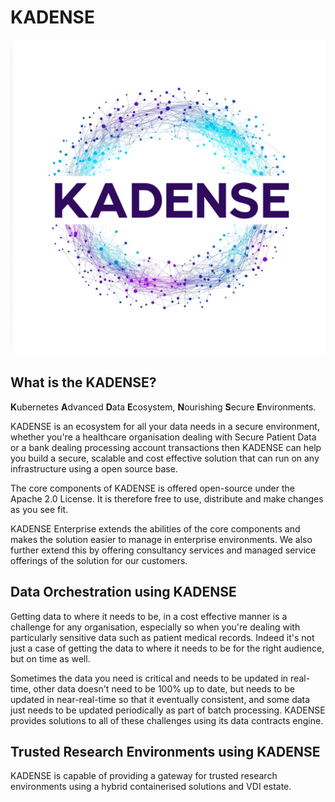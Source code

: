 # KADENSE
![Kadence Logo](./docusaurus/static/img/kadense.png)

## What is the KADENSE?
**K**ubernetes **A**dvanced **D**ata **E**cosystem, **N**ourishing **S**ecure **E**nvironments.

KADENSE is an ecosystem for all your data needs in a secure environment, whether you're a healthcare organisation dealing with Secure Patient Data or a bank dealing processing account transactions then KADENSE can help you build a secure, scalable and cost effective solution that can run on any infrastructure using a open source base.

The core components of KADENSE is offered open-source under the Apache 2.0 License. It is therefore free to use, distribute and make changes as you see fit.

KADENSE Enterprise extends the abilities of the core components and makes the solution easier to manage in enterprise environments. We also further extend this by offering consultancy services and managed service offerings of the solution for our customers.

## Data Orchestration using KADENSE
Getting data to where it needs to be, in a cost effective manner is a challenge for any organisation, especially so when you're dealing with particularly sensitive data such as patient medical records. Indeed it's not just a case of getting the data to where it needs to be for the right audience, but on time as well. 

Sometimes the data you need is critical and needs to be updated in real-time, other data doesn't need to be 100% up to date, but needs to be updated in near-real-time so that it eventually consistent, and some data just needs to be updated periodically as part of batch processing. KADENSE provides solutions to all of these challenges using its data contracts engine.

## Trusted Research Environments using KADENSE
KADENSE is capable of providing a gateway for trusted research environments using a hybrid containerised solutions and VDI estate.
